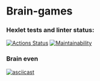 # Brain-games

### Hexlet tests and linter status:
[![Actions Status](https://github.com/biryukovpavel/frontend-project-44/workflows/hexlet-check/badge.svg)](https://github.com/biryukovpavel/frontend-project-44/actions)
[![Maintainability](https://api.codeclimate.com/v1/badges/a46e47e1397996468607/maintainability)](https://codeclimate.com/github/biryukovpavel/frontend-project-44/maintainability)

### Brain even
[![asciicast](https://asciinema.org/a/517519.svg)](https://asciinema.org/a/517519)